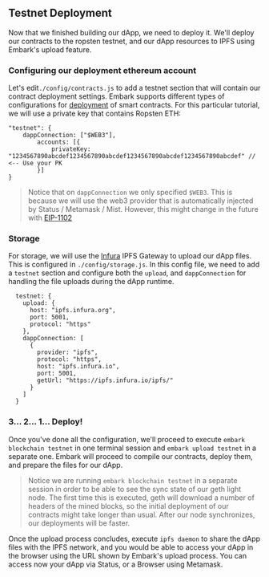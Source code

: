 ## Testnet Deployment
Now that we finished building our dApp, we need to deploy it. We'll deploy our contracts to the ropsten testnet, and our dApp resources to IPFS using Embark's upload feature.

### Configuring our deployment ethereum account
Let's edit`./config/contracts.js` to add a testnet section that will contain our contract deployment settings. Embark supports different types of configurations for [deployment](https://embark.status.im/docs/contracts.html#Deployer-Account) of smart contracts. For this particular tutorial, we will use a private key that contains Ropsten ETH:
```
"testnet": {
    dappConnection: ["$WEB3"],
        accounts: [{
            privateKey: "1234567890abcdef1234567890abcdef1234567890abcdef1234567890abcdef" // <-- Use your PK
        }]
}
```
> Notice that on `dappConnection` we only specified `$WEB3`. This is because we will use the web3 provider that is automatically injected by Status / Metamask / Mist. However, this might change in the future with [EIP-1102](https://eips.ethereum.org/EIPS/eip-1102)

### Storage
For storage, we will use the [Infura](https://infura.io) IPFS Gateway to upload our dApp files. This is configured in `./config/storage.js`. In this config file, we need to add a `testnet` section and configure both the `upload`, and `dappConnection` for handling the file uploads during the dApp runtime.

```
  testnet: {
    upload: {
      host: "ipfs.infura.org",
      port: 5001,
      protocol: "https"
    },
    dappConnection: [
      {
        provider: "ipfs",
        protocol: "https",
        host: "ipfs.infura.io",
        port: 5001,
        getUrl: "https://ipfs.infura.io/ipfs/"
      }
    ]
  }
```

### 3... 2... 1... Deploy!
Once you've done all the configuration, we'll proceed to execute `embark blockchain testnet` in one terminal session and `embark upload testnet` in a separate one. Embark will proceed to compile our contracts, deploy them, and prepare the files for our dApp.

> Notice we are running `embark blockchain testnet` in a separate session in order to be able to see the sync state of our geth light node. The first time this is executed, geth will download a number of headers of the mined blocks, so the initial deployment of our contracts might take longer than usual. After our node synchronizes, our deployments will be faster.

Once the upload process concludes, execute `ipfs daemon` to share the dApp files with the IPFS network, and you would be able to access your dApp in the browser using the URL shown by Embark's upload process. You can access now your dApp via Status, or a Browser using Metamask.
